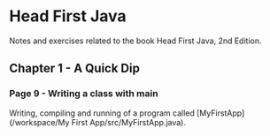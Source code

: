 # Head First Java
Notes and exercises related to the book Head First Java, 2nd Edition.

## Chapter 1 - A Quick Dip
### Page 9 - Writing a class with main  
Writing, compiling and running of a program called [MyFirstApp](/workspace/My First App/src/MyFirstApp.java).